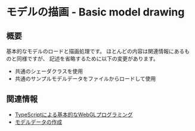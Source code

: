 # モデルの描画 - Basic model drawing

## 概要
基本的なモデルのロードと描画処理です。
ほとんどの内容は関連情報にあるものと同様ですが、
記述を省略するために以下の変更があります。

- 共通のシェーダクラスを使用
- 共通のサンプルモデルデータをファイルからロードして使用

## 関連情報
- [TypeScriptによる基本的なWebGLプログラミング](./basic_webgl_ts/)
- [モデルデータの作成](./basic_model_converting/)

